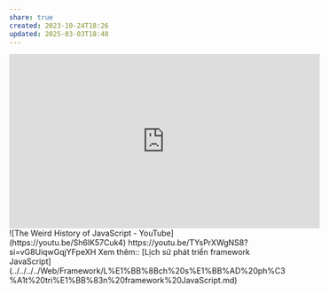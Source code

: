 ```yaml
---
share: true
created: 2023-10-24T18:26
updated: 2025-03-03T18:48
---
```

<iframe width="560" height="315" src="https://www.youtube.com/embed/Q-oYIbbJSrI" title="YouTube video player" frameborder="0" allow="accelerometer; autoplay; clipboard-write; encrypted-media; gyroscope; picture-in-picture; web-share" referrerpolicy="strict-origin-when-cross-origin" allowfullscreen></iframe>
![The Weird History of JavaScript - YouTube](https://youtu.be/Sh6lK57Cuk4)
https://youtu.be/TYsPrXWgNS8?si=vG8UiqwGqjYFpeXH
Xem thêm:: [Lịch sử phát triển framework JavaScript](../../../../Web/Framework/L%E1%BB%8Bch%20s%E1%BB%AD%20ph%C3%A1t%20tri%E1%BB%83n%20framework%20JavaScript.md)